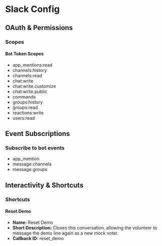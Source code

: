 # Slack Config

## OAuth & Permissions

### Scopes

#### Bot Token Scopes

- app_mentions:read
- channels:history
- channels:read
- chat:write
- chat:write.customize
- chat:write.public
- commands
- groups:history
- groups:read
- reactions:write
- users:read

## Event Subscriptions

### Subscribe to bot events

- app_mention
- message.channels
- message.groups

## Interactivity & Shortcuts

### Shortcuts

#### Reset Demo

- **Name:** Reset Demo
- **Short Description:** Closes this conversation, allowing the volunteer to message the demo line again as a new mock voter.
- **Callback ID:** reset_demo
